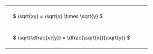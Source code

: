 ---
---

<style type="text/css">
#T_ccd56 th.col_heading {
  text-align: left;
  font-size: 1em;
}
#T_ccd56 td {
  text-align: left;
  font-size: 1em;
  padding: 1.5em;
}
#T_ccd56_row0_col0, #T_ccd56_row1_col0 {
  width: 400px;
  white-space: pre-wrap;
}
</style>
<table id="T_ccd56">
  <thead>
  </thead>
  <tbody>
    <tr>
      <td id="T_ccd56_row0_col0" class="data row0 col0" >$ \sqrt{xy} = \sqrt{x} \times \sqrt{y} $</td>
    </tr>
    <tr>
      <td id="T_ccd56_row1_col0" class="data row1 col0" >$ \sqrt{\dfrac{x}{y}} = \dfrac{\sqrt{x}}{\sqrt{y}} $</td>
    </tr>
  </tbody>
</table>
